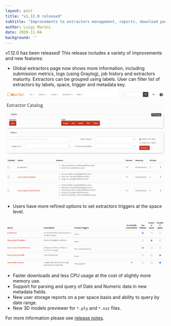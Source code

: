 ```yaml
---
layout: post
title: "v1.12.0 released"
subtitle: "Improvements to extractors management, reports, download performance and a new previewer"
author: Luigi Marini
date: 2020-11-04
background: ''
---
```


v1.12.0 has been released! This release includes a variety of improvements and new features:

- Global extractors page now shows more information, including submission metrics, logs (using Graylog), job history and extractors maturity. Extractors can be grouped using labels. User can filter list of extractors by labels, space, trigger and metadata key.

<img src="/img/blog/extractors-list.png" class="img-fluid mx-auto d-block border">

- Users have more refined options to set extractors triggers at the space level.

<img src="/img/blog/extractors-space.png" class="img-fluid mx-auto d-block border">

- Faster downloads and less CPU usage at the cost of slightly more memory use.
- Support for parsing and query of Date and Numeric data in new metadata fields. 
- New user storage reports on a per space basis and ability to query by date range.
- New 3D models previewer for `*.ply` and `*.nxz` files.

For more information please see [release notes](https://github.com/clowder-framework/clowder/releases/tag/v1.12.0).





